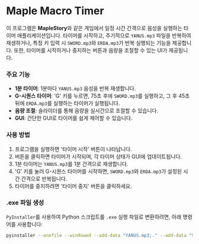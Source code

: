 # Maple Macro Timer

이 프로그램은 **MapleStory**와 같은 게임에서 일정 시간 간격으로 음성을 실행하는 타이머 애플리케이션입니다. 타이머를 시작하고, 주기적으로 `YANUS.mp3` 파일을 반복하여 재생하거나, 특정 키 입력 시 `SWORD.mp3`와 `ERDA.mp3`가 반복 실행되는 기능을 제공합니다. 또한, 타이머를 시작하거나 중지하는 버튼과 음량을 조절할 수 있는 UI가 제공됩니다.

### 주요 기능
- **1분 타이머**: 1분마다 `YANUS.mp3` 음성을 반복 재생합니다.
- **G-시퀀스 타이머**: 'G' 키를 누르면, 75초 후에 `SWORD.mp3`를 실행하고, 그 후 45초 뒤에 `ERDA.mp3`를 실행하는 타이머가 실행됩니다.
- **음량 조절**: 슬라이더를 통해 음량을 실시간으로 조절할 수 있습니다.
- **GUI**: 간단한 GUI로 타이머를 쉽게 제어할 수 있습니다.

### 사용 방법
1. 프로그램을 실행하면 '타이머 시작' 버튼이 나타납니다.
2. 버튼을 클릭하면 타이머가 시작되며, 각 타이머 상태가 GUI에 업데이트됩니다.
3. 1분 타이머는 `YANUS.mp3`를 1분 간격으로 재생합니다.
4. 'G' 키를 눌러 G-시퀀스 타이머를 시작하면, `SWORD.mp3`와 `ERDA.mp3`가 설정된 시간 간격으로 반복됩니다.
5. 타이머를 중지하려면 '타이머 중지' 버튼을 클릭하세요.

### .exe 파일 생성
`PyInstaller`를 사용하여 Python 스크립트를 `.exe` 실행 파일로 변환하려면, 아래 명령어를 사용합니다:

```bash
pyinstaller --onefile --windowed --add-data "YANUS.mp3;." --add-data "SWORD.mp3;." --add-data "ERDA.mp3;." --add-data "mainIcon.png;." maple_macro.py
